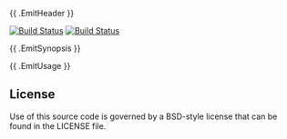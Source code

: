 {{ .EmitHeader }}

[![Build Status](https://drone.io/github.com/jtacoma/go-zpl/status.png)](https://drone.io/github.com/jtacoma/go-zpl/latest) [![Build Status](https://travis-ci.org/jtacoma/go-zpl.png)](https://travis-ci.org/jtacoma/go-zpl)

{{ .EmitSynopsis }}

{{ .EmitUsage }}

## License

Use of this source code is governed by a BSD-style license that can be found in
the LICENSE file.
